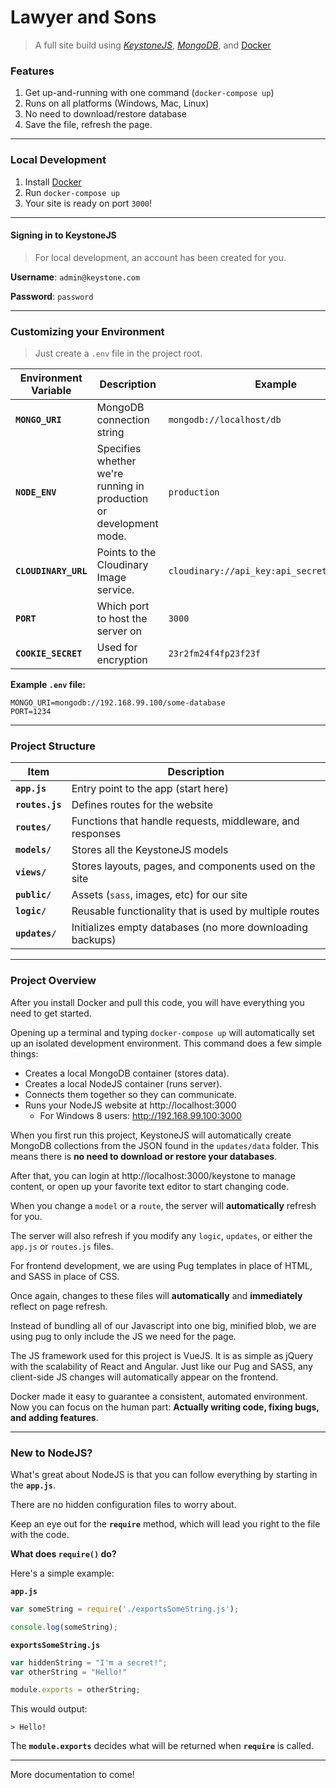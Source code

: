 # Lawyer and Sons
> A full site build using _[KeystoneJS](http://www.keystonejs.com)_, _[MongoDB](http://www.mongodb.com)_, and [Docker](http://www.docker.com)

### Features

1. Get up-and-running with one command (`docker-compose up`)
1. Runs on all platforms (Windows, Mac, Linux)
1. No need to download/restore database
1. Save the file, refresh the page.

---


### Local Development

1. Install [Docker](http://www.docker.com)
1. Run `docker-compose up`
1. Your site is ready on port `3000`!

---


#### Signing in to KeystoneJS
> For local development, an account has been created for you.

__Username__: `admin@keystone.com`

__Password__: `password`

---


### Customizing your Environment
> Just create a `.env` file in the project root.

__Environment Variable__ | __Description__ | __Example__
------------------------ | --------------- | -----------
__`MONGO_URI`__ |  MongoDB connection string | `mongodb://localhost/db`
__`NODE_ENV`__ | Specifies whether we're running in production or development mode. | `production`
__`CLOUDINARY_URL`__ | Points to the Cloudinary Image service. | `cloudinary://api_key:api_secret@cloud_name`
__`PORT`__ | Which port to host the server on | `3000`
__`COOKIE_SECRET`__ | Used for encryption | `23r2fm24f4fp23f23f`

__Example `.env` file:__

```
MONGO_URI=mongodb://192.168.99.100/some-database
PORT=1234
```
---


### Project Structure

__Item__ | __Description__
---------- | ---------------
__`app.js`__ | Entry point to the app (start here)
__`routes.js`__ | Defines routes for the website
__`routes/`__ | Functions that handle requests, middleware, and responses
__`models/`__ | Stores all the KeystoneJS models
__`views/`__ | Stores layouts, pages, and components used on the site
__`public/`__ | Assets (`sass`, images, etc) for our site
__`logic/`__ | Reusable functionality that is used by multiple routes
__`updates/`__ | Initializes empty databases (no more downloading backups)

---

### Project Overview

After you install Docker and pull this code, you will have everything you need to get started.

Opening up a terminal and typing `docker-compose up` will automatically set up an isolated development environment. This command does a few simple things:

- Creates a local MongoDB container (stores data).
- Creates a local NodeJS container (runs server).
- Connects them together so they can communicate.
- Runs your NodeJS website at http://localhost:3000
  - For Windows 8 users: http://192.168.99.100:3000

When you first run this project, KeystoneJS will automatically create MongoDB collections from the JSON found in the `updates/data` folder. This means there is __no need to download or restore your databases__.

After that, you can login at http://localhost:3000/keystone to manage content, or open up your favorite text editor to start changing code.

When you change a `model` or a `route`, the server will __automatically__ refresh for you.

The server will also refresh if you modify any `logic`, `updates`, or either the `app.js` or `routes.js` files.

For frontend development, we are using Pug templates in place of HTML, and SASS in place of CSS.

Once again, changes to these files will __automatically__ and __immediately__ reflect on page refresh.

Instead of bundling all of our Javascript into one big, minified blob, we are using pug to only include the JS we need for the page.

The JS framework used for this project is VueJS. It is as simple as jQuery with the scalability of React and Angular. Just like our Pug and SASS, any client-side JS changes will automatically appear on the frontend.

Docker made it easy to guarantee a consistent, automated environment. Now you can focus on the human part: __Actually writing code, fixing bugs, and adding features__.

---


### New to NodeJS?

What's great about NodeJS is that you can follow everything by starting in the __`app.js`__.

There are no hidden configuration files to worry about.

Keep an eye out for the __`require`__ method, which will lead you right to the file with the code.

__What does `require()` do?__

Here's a simple example:

__`app.js`__

```js
var someString = require('./exportsSomeString.js');

console.log(someString);
```

__`exportsSomeString.js`__
```js
var hiddenString = "I'm a secret!";
var otherString = "Hello!"

module.exports = otherString;
```

This would output:
```
> Hello!
```

The __`module.exports`__ decides what will be returned when __`require`__ is called.

---

More documentation to come!
